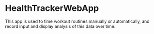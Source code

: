 # HealthTrackerWebApp
This app is used to time workout routines manually or automatically, and record input and display analysis of this data over time.
